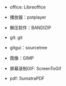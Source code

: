 - office: Libreoffice

- 播放器：potplayer

- 解压软件：BANDIZIP

- git: git

- gitgui：sourcetree

- 图像：GIMP

- 屏幕录制GIF: ScreenToGif

- pdf: SumatraPDF
